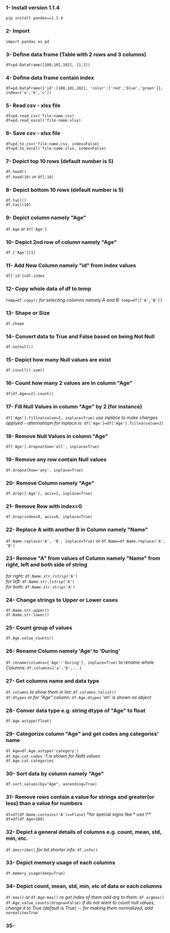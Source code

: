 ### 1- Install version 1.1.4
`pip install pandas==1.1.4`

### 2- Import
`import pandas as pd`

### 3- Define data frame (Table with 2 rows and 3 columns)
`df=pd.DataFrame([100,101,102], [1,2])`

### 4- Define data frame contain index
`df=pd.DataFrame({'id':[100,101,102], 'color':['red','blue','green']}, index=['a','b','c'])`

### 5- Read csv - xlsx file
`df=pd.read_csv('file-name.csv)`<br>
`df=pd.read_excel('file-name.xlsx)`

### 6- Save csv - xlsx file
`df=pd.to_csv('file-name.csv, index=False)`<br>
`df=pd.to_excel('file-name.xlsx, index=False)`

### 7- Depict top 10 rows (default number is 5)
`df.head()`<br>
`df.head(10)` *or* `df[:10]`

### 8- Depict bottom 10 rows (default number is 5)
`df.tail()`<br>
`df.tail(10)`

### 9- Depict column namely "Age"
`df.Age` *or* `df['Age']`

### 10- Depict 2nd row of column namely "Age"
`df.['Age'][1]`

### 11- Add New Column namely "id" from index values
`df['id']=df.index`

### 12- Copy whole data of df to temp
`temp=df.copy()` *for selecting columns namely A and B:* `temp=df[['A','B']]`

### 13- Shape or Size
`df.shape`

### 14- Convert data to True and False based on being Not Null
`df.notnull()`

### 15- Depict how many Null values are exist
`df.isnull().sum()`

### 16- Count how many 2 values are in column "Age"
`df[df.Age==2].count()`

### 17- Fill Null Values in column "Age" by 2 (for instance)
`df['Age'].fillna(value=2, inplace=True)` *use inplace to make changes applyed - alternatiopn for inplace is:* `df['Age']=df['Age'].fillna(value=2)`

### 18- Remove Null Values in column "Age"
`df['Age'].dropna(how='all', inplace=True)`

### 19- Remove any row contain Null values
`df.dropna(how='any', inplace=True)`

### 20- Remove Column namely "Age"
`df.drop(['Age'], axis=1, inplace=True)`

### 21- Remove Row with index=0
`df.drop(index=0, axis=0, inplace=True)`

### 22- Replace A with another B in Column namely "Name"
`df.Name.replace('A', 'B', inplace=True)` *or* `df.Name=df.Name.replace('A', 'B')`

### 23- Remove "A" from values of Column namely "Name" from right, left and both side of string
*for right:* `df.Name.str.rstrip('A')`<br>
*for left:* `df.Name.str.lstrip('A')`<br>
*for both:* `df.Name.str.strip('A')`

### 24- Change strings to Upper or Lower cases
`df.Name.str.upper()`<br>
`df.Name.str.lower()`

### 25- Count group of values
`df.Age.value_counts()`

### 26- Rename Column namely 'Age' to 'During'
`df.rename(columns={'Age':'During'}, inplace=True)` *to rename whole Columns:* `df.columns=['a','b',...]`

### 27- Get columns name and data type
`df.columns` *to show them in list:* `df.columns.tolist()`<br>
`df.dtypes` *or for "Age" column:* `df.Age.dtypes` *'str' is shown as object*

### 28- Conver data type e.g. string dtype of "Age" to float
`df.Age.astype(float)`

### 29- Categorize column "Age" and get codes ang categories' name
`df.Age=df.Age.astype('category')`<br>
`df.Age.cat.codes` *-1 is shown for NaN values*<br>
`df.Age.cat.categories`

### 30- Sort data by column namely "Age"
`df.sort_values(by="Age", ascending=True)`

### 31- Remove rows contain a value for strings and greater(or less) than a value for numbers 
`df=df[df.Name.contains('A')==Flase]` *for special signs like \* use \\**<br>
`df=df[df.Age>100]`

### 32- Depict a general details of columns e.g. count, mean, std, min, etc.
`df.describe()` *for bit shorter info:* `df.info()`

### 33- Depict memory usage of each columns
`df.memory_usage(deep=True)`

### 34- Depict count, mean, std, min, etc of data or each columns
`df.max()` *or* `df.Age.max()` *ro get index of them add arg to them:* `df.argmax()`<br>
`df.Age.value_counts(dropna=False)` *if do not want to count null values, change it to True (default is True) -- for making them normalized, add `normalize=True`*

### 35- 

